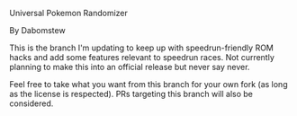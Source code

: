 Universal Pokemon Randomizer

By Dabomstew

This is the branch I'm updating to keep up with speedrun-friendly ROM hacks and add some features relevant to speedrun races. Not currently planning to make this into an official release but never say never.

Feel free to take what you want from this branch for your own fork (as long as the license is respected). PRs targeting this branch will also be considered.
